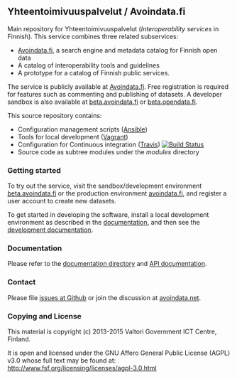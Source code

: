 
## Yhteentoimivuuspalvelut / Avoindata.fi

Main repository for Yhteentoimivuuspalvelut (_Interoperability services_ in Finnish). This service combines three related subservices:

- [Avoindata.fi](https://www.avoindata.fi/), a search engine and metadata catalog for Finnish open data
- A catalog of interoperability tools and guidelines
- A prototype for a catalog of Finnish public services.

The service is publicly available at [Avoindata.fi](https://www.avoindata.fi/). Free registration is required for features such as commenting and publishing of datasets. A developer sandbox is also available at [beta.avoindata.fi](http://beta.avoindata.fi) or [beta.opendata.fi](http://beta.opendata.fi).

This source repository contains:

- Configuration management scripts ([Ansible](http://www.ansible.com))
- Tools for local development ([Vagrant](http://www.vagrantup.com))
- Configuration for Continuous integration ([Travis](https://travis-ci.org/yhteentoimivuuspalvelut/ytp)) [![Build Status][travis-image]][travis-url]
- Source code as subtree modules under the _modules_ directory

### Getting started

To try out the service, visit the sandbox/development environment [beta.avoindata.fi](http://beta.avoindata.fi) or the production environment [avoindata.fi](http://avoindata.fi), and register a user account to create new datasets.

To get started in developing the software, install a local development environment as described in the [documentation](doc/local-installation.md), and then see the [development documentation](doc/local-development.md).

### Documentation

Please refer to the [documentation directory](doc) and [API documentation](https://github.com/yhteentoimivuuspalvelut/ytp-api).

### Contact

Please file [issues at Github](https://github.com/yhteentoimivuuspalvelut/ytp/issues) or join the discussion at [avoindata.net](http://avoindata.net/questions/suomen-avoimen-datan-portaalin-rakentaminen).

### Copying and License

This material is copyright (c) 2013-2015 Valtori Government ICT Centre, Finland.

It is open and licensed under the GNU Affero General Public License (AGPL) v3.0
whose full text may be found at: http://www.fsf.org/licensing/licenses/agpl-3.0.html

[travis-url]: https://travis-ci.org/yhteentoimivuuspalvelut/ytp
[travis-image]: https://travis-ci.org/yhteentoimivuuspalvelut/ytp.png?branch=master
